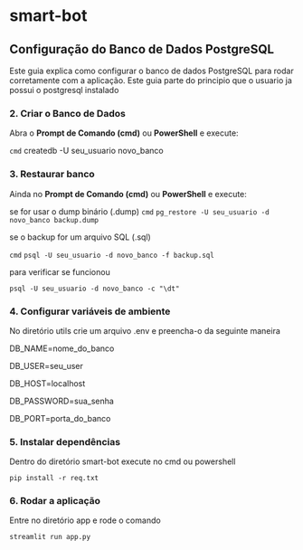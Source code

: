 # smart-bot

## Configuração do Banco de Dados PostgreSQL

Este guia explica como configurar o banco de dados PostgreSQL para rodar corretamente com a aplicação. Este guia parte do principio que o usuario ja possui o postgresql instalado 



### 2. Criar o Banco de Dados  
Abra o **Prompt de Comando (cmd)** ou **PowerShell** e execute:  

```cmd```
createdb -U seu_usuario novo_banco

### 3. Restaurar banco 
Ainda no **Prompt de Comando (cmd)** ou **PowerShell** e execute:  


se for usar o dump binário (.dump)
```cmd```
```pg_restore -U seu_usuario -d novo_banco backup.dump```

se o backup for um arquivo SQL (.sql)

```cmd```
```psql -U seu_usuario -d novo_banco -f backup.sql```

para verificar se funcionou

```psql -U seu_usuario -d novo_banco -c "\dt"```


### 4. Configurar variáveis de ambiente
No diretório utils crie um arquivo .env e preencha-o da seguinte maneira

DB_NAME=nome_do_banco

DB_USER=seu_user

DB_HOST=localhost

DB_PASSWORD=sua_senha

DB_PORT=porta_do_banco


### 5. Instalar dependências

Dentro do diretório smart-bot execute no cmd ou powershell

```pip install -r req.txt```

### 6. Rodar a aplicação

Entre no diretório app e rode o comando

```streamlit run app.py```



